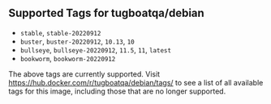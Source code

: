 ## Supported Tags for tugboatqa/debian

* `stable`, `stable-20220912`
* `buster`, `buster-20220912`, `10.13`, `10`
* `bullseye`, `bullseye-20220912`, `11.5`, `11`, `latest`
* `bookworm`, `bookworm-20220912`

The above tags are currently supported. Visit https://hub.docker.com/r/tugboatqa/debian/tags/ to see a list of all available tags for this image, including those that are no longer supported.
